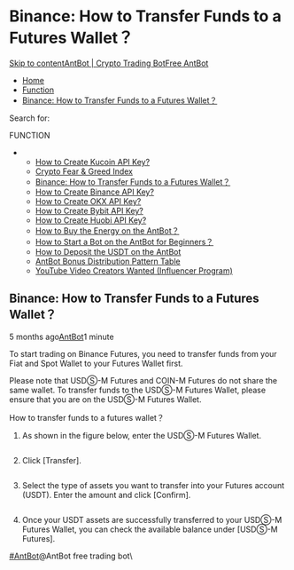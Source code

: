 # Binance: How to Transfer Funds to a Futures Wallet？

[Skip to content](https://www.antrade.io/guide/docs/en/binance-how-to-transfer-funds-to-a-futures-wallet/#content)[AntBot | Crypto Trading Bot](https://www.antrade.io/guide/docs/en/)[Free AntBot](https://antrade.io/)

* [Home](https://www.antrade.io/guide/docs/en)
* [Function](https://www.antrade.io/guide/docs/en/en-function/)
* [Binance: How to Transfer Funds to a Futures Wallet？](https://www.antrade.io/guide/docs/en/binance-how-to-transfer-funds-to-a-futures-wallet/)

Search for:

FUNCTION

*
  * [How to Create Kucoin API Key?](https://www.antrade.io/guide/docs/en/binding\_kucoin/)
  * [Crypto Fear & Greed Index](https://www.antrade.io/guide/docs/en/fear-and-greed-index/)
  * [Binance: How to Transfer Funds to a Futures Wallet？](https://www.antrade.io/guide/docs/en/binance-how-to-transfer-funds-to-a-futures-wallet/)
  * [How to Create Binance API Key?](https://www.antrade.io/guide/docs/en/binding\_binance/)
  * [How to Create OKX API Key?](https://www.antrade.io/guide/docs/en/binding\_okx/)
  * [How to Create Bybit API Key?](https://www.antrade.io/guide/docs/en/binding\_bybit/)
  * [How to Create Huobi API Key?](https://www.antrade.io/guide/docs/en/binding\_huobi/)
  * [How to Buy the Energy on the AntBot？](https://www.antrade.io/guide/docs/en/buy\_energy/)
  * [How to Start a Bot on the AntBot for Beginners？](https://www.antrade.io/guide/docs/en/startup\_bot/)
  * [How to Deposit the USDT on the AntBot](https://www.antrade.io/guide/docs/en/en\_deposit\_usdt/)
  * [AntBot Bonus Distribution Pattern Table](https://www.antrade.io/guide/docs/en/en\_team/)
  * [YouTube Video Creators Wanted (Influencer Program)](https://www.antrade.io/guide/docs/en/en\_video\_creators\_wanted/)

## Binance: How to Transfer Funds to a Futures Wallet？

5 months ago[AntBot](https://www.antrade.io/guide/docs/en/author/antbot/)1 minute

To start trading on Binance Futures, you need to transfer funds from your Fiat and Spot Wallet to your Futures Wallet first.

Please note that USDⓈ-M Futures and COIN-M Futures do not share the same wallet. To transfer funds to the USDⓈ-M Futures Wallet, please ensure that you are on the USDⓈ-M Futures Wallet.

How to transfer funds to a futures wallet？

1. As shown in the figure below, enter the USDⓈ-M Futures Wallet.

<figure><img src="https://antrade.io/guide/docs/en/wp-content/uploads/2022/10/Binance-How-to-transfer-funds-to-a-futures-wallet-0001.jpg" alt=""><figcaption></figcaption></figure>

2. Click \[Transfer].

<figure><img src="https://antrade.io/guide/docs/en/wp-content/uploads/2022/10/Binance-How-to-transfer-funds-to-a-futures-wallet-0002.jpg" alt=""><figcaption></figcaption></figure>

3. Select the type of assets you want to transfer into your Futures account (USDT). Enter the amount and click \[Confirm].

<figure><img src="https://antrade.io/guide/docs/en/wp-content/uploads/2022/10/Binance-How-to-transfer-funds-to-a-futures-wallet-0003.jpg" alt=""><figcaption></figcaption></figure>

4. Once your USDT assets are successfully transferred to your USDⓈ-M Futures Wallet, you can check the available balance under \[USDⓈ-M Futures].

[#AntBot](https://www.antrade.io/guide/docs/en/tag/antbot/)@AntBot free trading bot\

